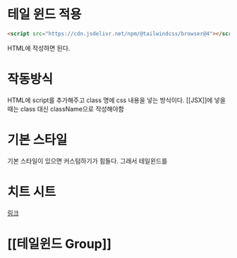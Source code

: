 
# 테일 윈드 적용
```HTML
<script src="https://cdn.jsdelivr.net/npm/@tailwindcss/browser@4"></script>
```
HTML에 작성하면 된다.
# 작동방식
HTML에 script를 추가해주고
class 명에 css 내용을 넣는 방식이다.
[[JSX]]에 넣을 때는 class 대신 className으로 작성해야함

# 기본 스타일
기본 스타일이 있으면 커스텀하기가 힘들다.
그래서 테일윈드를 

# 치트 시트

[링크](https://tailwindcss.504b.cc/?ref=dailydev)

# [[테일윈드 Group]]

